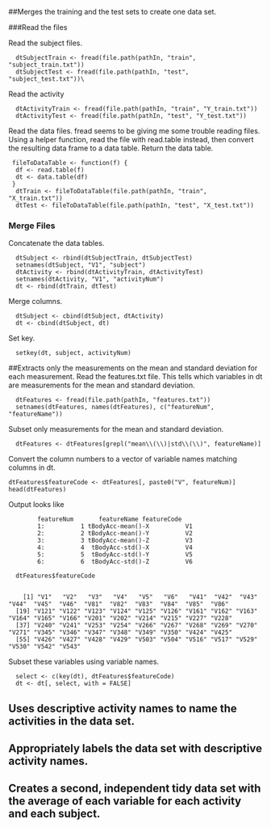 ##Merges the training and the test sets to create one data set.

###Read the files

Read the subject files.

      dtSubjectTrain <- fread(file.path(pathIn, "train", "subject_train.txt"))
      dtSubjectTest <- fread(file.path(pathIn, "test", "subject_test.txt"))\
Read the activity 

      dtActivityTrain <- fread(file.path(pathIn, "train", "Y_train.txt"))
      dtActivityTest <- fread(file.path(pathIn, "test", "Y_test.txt"))
      
Read the data files. fread seems to be giving me some trouble reading files. Using a helper function, read the file with 
  read.table instead, then convert the resulting data frame to a data table. Return the data table.
  
  
     fileToDataTable <- function(f) {
      df <- read.table(f)
      dt <- data.table(df)
     }
      dtTrain <- fileToDataTable(file.path(pathIn, "train", "X_train.txt"))
      dtTest <- fileToDataTable(file.path(pathIn, "test", "X_test.txt"))
  
### Merge Files
Concatenate the data tables.

      dtSubject <- rbind(dtSubjectTrain, dtSubjectTest)
      setnames(dtSubject, "V1", "subject")
      dtActivity <- rbind(dtActivityTrain, dtActivityTest)
      setnames(dtActivity, "V1", "activityNum")
      dt <- rbind(dtTrain, dtTest)
Merge columns.

      dtSubject <- cbind(dtSubject, dtActivity)
      dt <- cbind(dtSubject, dt)
Set key.  

      setkey(dt, subject, activityNum)
      
##Extracts only the measurements on the mean and standard deviation for each measurement.
Read the features.txt file. This tells which variables in dt are measurements for the mean and standard deviation.

      dtFeatures <- fread(file.path(pathIn, "features.txt"))
      setnames(dtFeatures, names(dtFeatures), c("featureNum", "featureName"))

Subset only measurements for the mean and standard deviation.

      dtFeatures <- dtFeatures[grepl("mean\\(\\)|std\\(\\)", featureName)]

Convert the column numbers to a vector of variable names matching columns in dt.

    dtFeatures$featureCode <- dtFeatures[, paste0("V", featureNum)]
    head(dtFeatures)      

Output looks like 

            featureNum       featureName featureCode
            1:          1 tBodyAcc-mean()-X          V1
            2:          2 tBodyAcc-mean()-Y          V2
            3:          3 tBodyAcc-mean()-Z          V3
            4:          4  tBodyAcc-std()-X          V4
            5:          5  tBodyAcc-std()-Y          V5
            6:          6  tBodyAcc-std()-Z          V6

      dtFeatures$featureCode
      
      
        [1] "V1"   "V2"   "V3"   "V4"   "V5"   "V6"   "V41"  "V42"  "V43"  "V44"  "V45"  "V46"  "V81"  "V82"  "V83"  "V84"  "V85"  "V86" 
      [19] "V121" "V122" "V123" "V124" "V125" "V126" "V161" "V162" "V163" "V164" "V165" "V166" "V201" "V202" "V214" "V215" "V227" "V228"
      [37] "V240" "V241" "V253" "V254" "V266" "V267" "V268" "V269" "V270" "V271" "V345" "V346" "V347" "V348" "V349" "V350" "V424" "V425"
      [55] "V426" "V427" "V428" "V429" "V503" "V504" "V516" "V517" "V529" "V530" "V542" "V543"


Subset these variables using variable names.

      select <- c(key(dt), dtFeatures$featureCode)
      dt <- dt[, select, with = FALSE]

## Uses descriptive activity names to name the activities in the data set.


## Appropriately labels the data set with descriptive activity names.
## Creates a second, independent tidy data set with the average of each variable for each activity and each subject.
